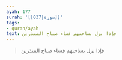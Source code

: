 ```yaml
---
ayah: 177
surah: '[[037|سورة]]'
tags:
- quran/ayah
text: فإذا نزل بساحتهم فساء صباح المنذرين
---
```

> فإذا نزل بساحتهم فساء صباح المنذرين
